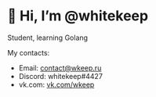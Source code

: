# 👋 Hi, I’m @whitekeep

Student, learning Golang

My contacts:
- Email: contact@wkeep.ru
- Discord: whitekeep#4427
- vk.com: [vk.com/wkeep](vk.com/wkeep)
